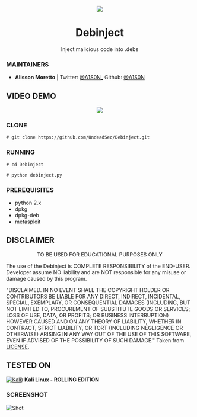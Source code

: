 <p align="center">
  <img src="https://raw.githubusercontent.com/UndeadSec/Debinject/master/debinject.png">
</p>
<h1 align="center">Debinject</h1>
<p align="center">
  Inject malicious code into .debs
</p>

### MAINTAINERS
* **Alisson Moretto** | 
Twitter: <a href="https://twitter.com/A1S0N_">@A1S0N_</a>
Github: <a href="https://github.com/A1S0N">@A1S0N</a>

## VIDEO DEMO
<p align="center">
<a href="https://youtu.be/xSAJ0EiH6xM">
  <img src="https://raw.githubusercontent.com/UndeadSec/Debinject/master/video.png" />
</a></p>

### CLONE
```
# git clone https://github.com/UndeadSec/Debinject.git
```

### RUNNING
```
# cd Debinject
```
```
# python debinject.py
```
### PREREQUISITES

* python 2.x 
* dpkg
* dpkg-deb
* metasploit

## DISCLAIMER
<p align="center">
  TO BE USED FOR EDUCATIONAL PURPOSES ONLY
</p>

The use of the Debinject is COMPLETE RESPONSIBILITY of the END-USER. Developer assume NO liability and are NOT responsible for any misuse or damage caused by this program.

"DISCLAIMED. IN NO EVENT SHALL THE COPYRIGHT HOLDER OR CONTRIBUTORS BE LIABLE
FOR ANY DIRECT, INDIRECT, INCIDENTAL, SPECIAL, EXEMPLARY, OR CONSEQUENTIAL
DAMAGES (INCLUDING, BUT NOT LIMITED TO, PROCUREMENT OF SUBSTITUTE GOODS OR
SERVICES; LOSS OF USE, DATA, OR PROFITS; OR BUSINESS INTERRUPTION) HOWEVER
CAUSED AND ON ANY THEORY OF LIABILITY, WHETHER IN CONTRACT, STRICT LIABILITY,
OR TORT (INCLUDING NEGLIGENCE OR OTHERWISE) ARISING IN ANY WAY OUT OF THE USE
OF THIS SOFTWARE, EVEN IF ADVISED OF THE POSSIBILITY OF SUCH DAMAGE."
Taken from [LICENSE](LICENSE).

## TESTED ON
[![Kali)](https://www.google.com/s2/favicons?domain=https://www.kali.org/)](https://www.kali.org) **Kali Linux - ROLLING EDITION**

### SCREENSHOT
![Shot](https://github.com/UndeadSec/Debinject/blob/master/Screens/sc.png)
